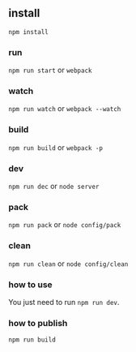## install 	
`npm install` 	

### run 	
`npm run start` or `webpack`	
### watch 	
`npm run watch` or `webpack --watch`	
### build 	
`npm run build` or `webpack -p` 	
### dev 
`npm run dec` or `node server` 	
### pack    
`npm run pack` or `node config/pack`    
### clean   
`npm run clean` or `node config/clean`  

### how to use 	
You just need to run `npm run dev`. 	

### how to publish 	
`npm run build` 	
